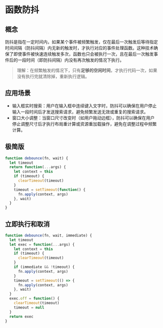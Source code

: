 # 函数防抖

## 概念

防抖是指在一定时间内，如果某个事件被频繁触发，仅在最后一次触发后等待指定时间间隔（防抖间隔）内无新的触发时，才执行对应的事件处理函数。这种技术确保了即使事件被快速连续触发多次，函数也只会被执行一次，且在最后一次触发事件后的一段时间（即防抖间隔）内没有再次触发的情况下执行。

> 理解：在频繁触发的情况下，只有**足够的空闲时间**，才执行代码一次，如果没有执行完就清除掉，重新执行逻辑。

## 应用场景

- 输入框实时搜索：用户在输入框中连续键入文字时，防抖可以确保在用户停止输入一段时间后才发送搜索请求，避免频繁发送无效或重复的搜索请求。
- 窗口大小调整：当窗口尺寸改变时（如用户拖动边框），防抖可以确保在用户停止调整尺寸后才执行布局重计算或资源重加载操作，避免在调整过程中频繁计算。

## 极简版

```js
function debounce(fn, wait) {
  let timeout
  return function(...args) {
    let context = this
    if (timeout) {
      clearTimeout(timeout)
    }
    timeout = setTimeout(function() {
      fn.apply(context, args)
    }, wait)
  }
}
```

## 立即执行和取消

```js
function debounce(fn, wait, immediate) {
  let timeout
  let exec = function(...args) {
    let context = this
    if (timeout) {
      clearTimeout(timeout)
    }
    if (immediate && !timeout) {
      fn.apply(context, args)
    }
    timeout = setTimeout(() => {
      fn.apply(context, args)
    }, wait)
  }
  exec.off = function() {
    clearTimeout(timeout)
    timeout = null
  }
  return exec
}
```
